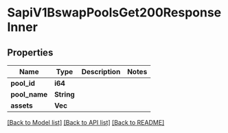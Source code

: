 # SapiV1BswapPoolsGet200ResponseInner

## Properties

Name | Type | Description | Notes
------------ | ------------- | ------------- | -------------
**pool_id** | **i64** |  | 
**pool_name** | **String** |  | 
**assets** | **Vec<String>** |  | 

[[Back to Model list]](../README.md#documentation-for-models) [[Back to API list]](../README.md#documentation-for-api-endpoints) [[Back to README]](../README.md)


